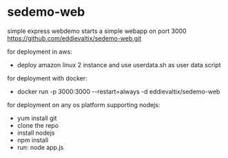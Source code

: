 # sedemo-web
simple express webdemo
starts a simple webapp on port 3000
https://github.com/eddievaltix/sedemo-web.git

for deployment in aws:
- deploy amazon linux 2 instance and use userdata.sh as user data script

for deployment with docker:
- docker run -p 3000:3000 --restart=always -d eddievaltix/sedemo-web

for deployment on any os platform supporting nodejs:
- yum install git
- clone the repo
- install nodejs
- npm install
- run: node app.js


